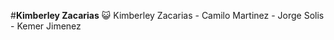 #**Kimberley Zacarias** :smiley_cat:
 Kimberley Zacarias - Camilo Martinez - Jorge Solis - Kemer Jimenez

